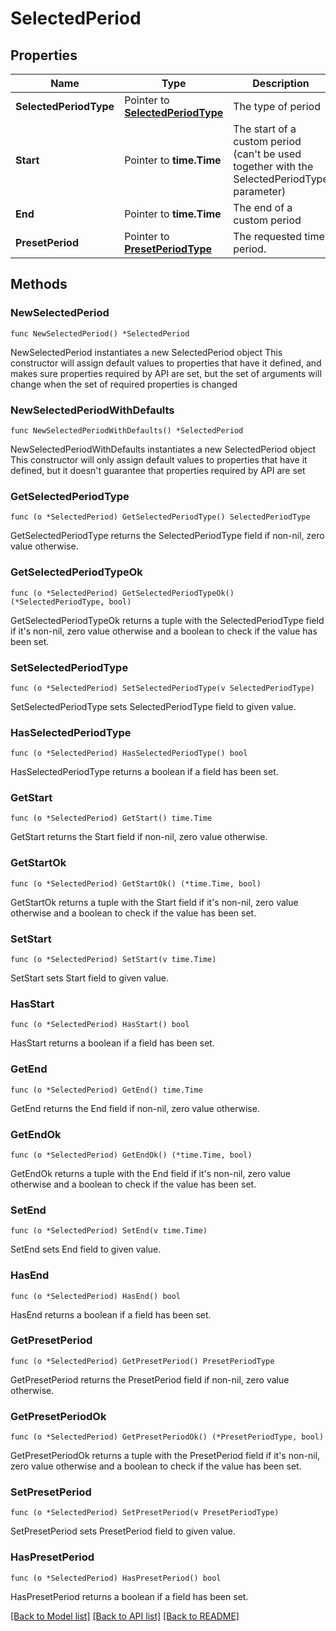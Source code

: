 # SelectedPeriod

## Properties

Name | Type | Description | Notes
------------ | ------------- | ------------- | -------------
**SelectedPeriodType** | Pointer to [**SelectedPeriodType**](SelectedPeriodType.md) | The type of period | [optional] 
**Start** | Pointer to **time.Time** | The start of a custom period (can&#39;t be used together with the SelectedPeriodType parameter) | [optional] 
**End** | Pointer to **time.Time** | The end of a custom period | [optional] 
**PresetPeriod** | Pointer to [**PresetPeriodType**](PresetPeriodType.md) | The requested time period. | [optional] 

## Methods

### NewSelectedPeriod

`func NewSelectedPeriod() *SelectedPeriod`

NewSelectedPeriod instantiates a new SelectedPeriod object
This constructor will assign default values to properties that have it defined,
and makes sure properties required by API are set, but the set of arguments
will change when the set of required properties is changed

### NewSelectedPeriodWithDefaults

`func NewSelectedPeriodWithDefaults() *SelectedPeriod`

NewSelectedPeriodWithDefaults instantiates a new SelectedPeriod object
This constructor will only assign default values to properties that have it defined,
but it doesn't guarantee that properties required by API are set

### GetSelectedPeriodType

`func (o *SelectedPeriod) GetSelectedPeriodType() SelectedPeriodType`

GetSelectedPeriodType returns the SelectedPeriodType field if non-nil, zero value otherwise.

### GetSelectedPeriodTypeOk

`func (o *SelectedPeriod) GetSelectedPeriodTypeOk() (*SelectedPeriodType, bool)`

GetSelectedPeriodTypeOk returns a tuple with the SelectedPeriodType field if it's non-nil, zero value otherwise
and a boolean to check if the value has been set.

### SetSelectedPeriodType

`func (o *SelectedPeriod) SetSelectedPeriodType(v SelectedPeriodType)`

SetSelectedPeriodType sets SelectedPeriodType field to given value.

### HasSelectedPeriodType

`func (o *SelectedPeriod) HasSelectedPeriodType() bool`

HasSelectedPeriodType returns a boolean if a field has been set.

### GetStart

`func (o *SelectedPeriod) GetStart() time.Time`

GetStart returns the Start field if non-nil, zero value otherwise.

### GetStartOk

`func (o *SelectedPeriod) GetStartOk() (*time.Time, bool)`

GetStartOk returns a tuple with the Start field if it's non-nil, zero value otherwise
and a boolean to check if the value has been set.

### SetStart

`func (o *SelectedPeriod) SetStart(v time.Time)`

SetStart sets Start field to given value.

### HasStart

`func (o *SelectedPeriod) HasStart() bool`

HasStart returns a boolean if a field has been set.

### GetEnd

`func (o *SelectedPeriod) GetEnd() time.Time`

GetEnd returns the End field if non-nil, zero value otherwise.

### GetEndOk

`func (o *SelectedPeriod) GetEndOk() (*time.Time, bool)`

GetEndOk returns a tuple with the End field if it's non-nil, zero value otherwise
and a boolean to check if the value has been set.

### SetEnd

`func (o *SelectedPeriod) SetEnd(v time.Time)`

SetEnd sets End field to given value.

### HasEnd

`func (o *SelectedPeriod) HasEnd() bool`

HasEnd returns a boolean if a field has been set.

### GetPresetPeriod

`func (o *SelectedPeriod) GetPresetPeriod() PresetPeriodType`

GetPresetPeriod returns the PresetPeriod field if non-nil, zero value otherwise.

### GetPresetPeriodOk

`func (o *SelectedPeriod) GetPresetPeriodOk() (*PresetPeriodType, bool)`

GetPresetPeriodOk returns a tuple with the PresetPeriod field if it's non-nil, zero value otherwise
and a boolean to check if the value has been set.

### SetPresetPeriod

`func (o *SelectedPeriod) SetPresetPeriod(v PresetPeriodType)`

SetPresetPeriod sets PresetPeriod field to given value.

### HasPresetPeriod

`func (o *SelectedPeriod) HasPresetPeriod() bool`

HasPresetPeriod returns a boolean if a field has been set.


[[Back to Model list]](../README.md#documentation-for-models) [[Back to API list]](../README.md#documentation-for-api-endpoints) [[Back to README]](../README.md)


